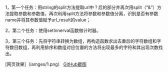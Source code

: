 1，第一个任务：用string的split方法提取url中？后的部分并再次用split（“&”）方法提取参数和参数值，再次利用split方法将参数和参数值分离，识别是否有参数name并将其参数值赋予url_result的value；

2，第二个任务：使用setInnerval函数做计时器。

3，第三个任务：先将字符串转换为数组，再构造函数求出去重后的字符数组和字符数目数组，再利用排序和数组对应位置的方法将出现最多的字符和其出现次数找出。

 [网页效果]（iamges/1.png）
 [GitHub截图](images/2.png)

